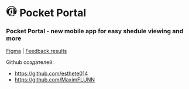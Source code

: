# <img src="pocket_portal_black_circle.png" width="30px" height="30px"> Pocket Portal 

### Pocket Portal - new mobile app for easy shedule viewing and more


[Figma](https://www.figma.com/design/NinvZSuV48IEnibOHjPMyT/UNN-PORTAL?m=dev&node-id=0-1&t=arSqbXNGmWY7s9SD-1)  | 
[Feedback results](https://docs.google.com/spreadsheets/d/1UKWJz_NI4OomLiEEQX35ZIPW12QO8iN3ewQS0Zw-Its/edit?usp=sharing)


Github создателей:
- https://github.com/esthete014
- https://github.com/MaximFLUNN
